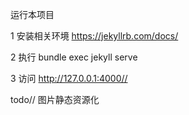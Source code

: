 运行本项目

1 安装相关环境
https://jekyllrb.com/docs/

2 执行
bundle exec jekyll serve

3 访问 http://127.0.0.1:4000//




todo//
图片静态资源化
